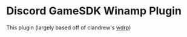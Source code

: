 # Discord GameSDK Winamp Plugin

This plugin (largely based off of clandrew's [wdrp](https://github.com/clandrew/wdrp))